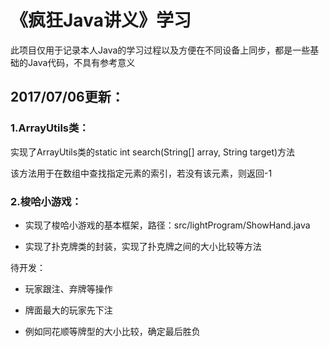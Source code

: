 《疯狂Java讲义》学习
========
  此项目仅用于记录本人Java的学习过程以及方便在不同设备上同步，都是一些基础的Java代码，不具有参考意义

2017/07/06更新：
--------
### 1.ArrayUtils类：

  实现了ArrayUtils类的static int search(String[] array, String target)方法

  该方法用于在数组中查找指定元素的索引，若没有该元素，则返回-1

### 2.梭哈小游戏：

  * 实现了梭哈小游戏的基本框架，路径：src/lightProgram/ShowHand.java

  * 实现了扑克牌类的封装，实现了扑克牌之间的大小比较等方法

  待开发：

  * 玩家跟注、弃牌等操作

  * 牌面最大的玩家先下注

  * 例如同花顺等牌型的大小比较，确定最后胜负
